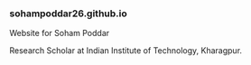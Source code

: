 ### sohampoddar26.github.io

Website for Soham Poddar

Research Scholar at Indian Institute of Technology, Kharagpur.
